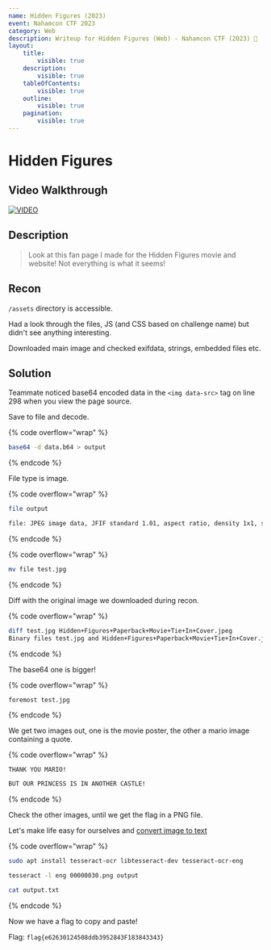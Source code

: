 ```yaml
---
name: Hidden Figures (2023)
event: Nahamcon CTF 2023
category: Web
description: Writeup for Hidden Figures (Web) - Nahamcon CTF (2023) 💜
layout:
    title:
        visible: true
    description:
        visible: true
    tableOfContents:
        visible: true
    outline:
        visible: true
    pagination:
        visible: true
---
```


# Hidden Figures

## Video Walkthrough

[![VIDEO](https://img.youtube.com/vi/XHg_sBD0-es/0.jpg)](https://www.youtube.com/watch?v=XHg_sBD0-es?t=705 "Nahamcon CTF 2023: Hidden Figures (Web)")

## Description

> Look at this fan page I made for the Hidden Figures movie and website! Not everything is what it seems!

## Recon

`/assets` directory is accessible.

Had a look through the files, JS (and CSS based on challenge name) but didn't see anything interesting.

Downloaded main image and checked exifdata, strings, embedded files etc.

## Solution

Teammate noticed base64 encoded data in the `<img data-src>` tag on line 298 when you view the page source.

Save to file and decode.

{% code overflow="wrap" %}
```bash
base64 -d data.b64 > output
```
{% endcode %}

File type is image.

{% code overflow="wrap" %}
```bash
file output

file: JPEG image data, JFIF standard 1.01, aspect ratio, density 1x1, segment length 16, baseline, precision 8, 1600x2409, components 3
```
{% endcode %}

{% code overflow="wrap" %}
```bash
mv file test.jpg
```
{% endcode %}

Diff with the original image we downloaded during recon.

{% code overflow="wrap" %}
```bash
diff test.jpg Hidden+Figures+Paperback+Movie+Tie+In+Cover.jpeg
Binary files test.jpg and Hidden+Figures+Paperback+Movie+Tie+In+Cover.jpeg differ
```
{% endcode %}

The base64 one is bigger!

{% code overflow="wrap" %}
```
foremost test.jpg
```
{% endcode %}

We get two images out, one is the movie poster, the other a mario image containing a quote.

{% code overflow="wrap" %}
```txt
THANK YOU MARIO!

BUT OUR PRINCESS IS IN ANOTHER CASTLE!
```
{% endcode %}

Check the other images, until we get the flag in a PNG file.

Let's make life easy for ourselves and [convert image to text](https://www.howtogeek.com/devops/how-to-convert-images-to-text-on-the-linux-command-line-with-ocr)

{% code overflow="wrap" %}
```bash
sudo apt install tesseract-ocr libtesseract-dev tesseract-ocr-eng

tesseract -l eng 00000030.png output

cat output.txt
```
{% endcode %}

Now we have a flag to copy and paste!

Flag: `flag{e62630124508ddb3952843F183843343}`
